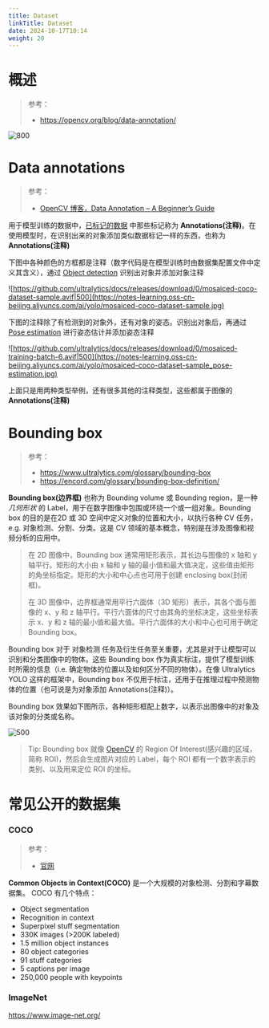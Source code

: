 ```yaml
---
title: Dataset
linkTitle: Dataset
date: 2024-10-17T10:14
weight: 20
---
```


# 概述

> 参考：
>
> - https://opencv.org/blog/data-annotation/

![800](https://opencv.org/wp-content/uploads/2024/02/Data-annotation-types-1536x864.png)

# Data annotations

> 参考：
>
> - [OpenCV 博客，Data Annotation – A Beginner’s Guide](https://opencv.org/blog/data-annotation/)

用于模型训练的数据中，[已标记的数据](/docs/12.AI/机器学习/Dataset.md) 中那些标记称为 **Annotations(注释)**。在使用模型时，在识别出来的对象添加类似数据标记一样的东西，也称为 **Annotations(注释)**

下图中各种颜色的方框都是注释（数字代码是在模型训练时由数据集配置文件中定义其含义），通过 [Object detection](/docs/12.AI/计算机视觉/Object%20detection.md) 识别出对象并添加对象注释

![https://github.com/ultralytics/docs/releases/download/0/mosaiced-coco-dataset-sample.avif|500](https://notes-learning.oss-cn-beijing.aliyuncs.com/ai/yolo/mosaiced-coco-dataset-sample.jpg)

下图的注释除了有检测到的对象外，还有对象的姿态。识别出对象后，再通过 [Pose estimation](/docs/12.AI/计算机视觉/Pose%20estimation.md) 进行姿态估计并添加姿态注释

![https://github.com/ultralytics/docs/releases/download/0/mosaiced-training-batch-6.avif|500](https://notes-learning.oss-cn-beijing.aliyuncs.com/ai/yolo/mosaiced-coco-dataset-sample_pose-estimation.jpg)

上面只是用两种类型举例，还有很多其他的注释类型，这些都属于图像的 **Annotations(注释)**

# Bounding box

> 参考：
>
> - https://www.ultralytics.com/glossary/bounding-box
> - https://encord.com/glossary/bounding-box-definition/

**Bounding box(边界框)** 也称为 Bounding volume 或 Bounding region，是一种 *几何形状* 的 Label，用于在数字图像中包围或环绕一个或一组对象。Bounding box 的目的是在2D 或 3D 空间中定义对象的位置和大小，以执行各种 CV 任务，e.g. 对象检测、分割、分类。这是 CV 领域的基本概念，特别是在涉及图像和视频分析的应用中。

> 在 2D 图像中，Bounding box 通常用矩形表示，其长边与图像的 x 轴和 y 轴平行。矩形的大小由 x 轴和 y 轴的最小值和最大值决定，这些值由矩形的角坐标指定。矩形的大小和中心点也可用于创建 enclosing box(封闭框)。
>
> 在 3D 图像中，边界框通常用平行六面体（3D 矩形）表示，其各个面与图像的 x、y 和 z 轴平行。平行六面体的尺寸由其角的坐标决定，这些坐标表示 x、y 和 z 轴的最小值和最大值。平行六面体的大小和中心也可用于确定 Bounding box。

Bounding box 对于 对象检测 任务及衍生任务至关重要，尤其是对于让模型可以识别和分类图像中的物体。这些 Bounding box 作为真实标注，提供了模型训练时所需的信息（i.e. 确定物体的位置以及如何区分不同的物体）。在像 Ultralytics YOLO 这样的框架中，Bounding box 不仅用于标注，还用于在推理过程中预测物体的位置（也可说是为对象添加 Annotations(注释)）。

Bounding box 效果如下图所示，各种矩形框配上数字，以表示出图像中的对象及该对象的分类或名称。

![500](https://notes-learning.oss-cn-beijing.aliyuncs.com/ai/yolo/mosaiced-coco-dataset-sample.jpg)

> Tip: Bounding box 就像 [OpenCV](/docs/12.AI/计算机视觉/OpenCV/OpenCV.md) 的 Region Of Interest(感兴趣的区域，简称 ROI)，然后会生成图片对应的 Label，每个 ROI 都有一个数字表示的类别、以及用来定位 ROI 的坐标。

# 常见公开的数据集

### COCO

> 参考：
>
> - [官网](https://cocodataset.org/)

**Common Objects in Context(COCO)**  是一个大规模的对象检测、分割和字幕数据集。 COCO 有几个特点：

- Object segmentation
- Recognition in context
- Superpixel stuff segmentation
- 330K images (>200K labeled)
- 1.5 million object instances
- 80 object categories
- 91 stuff categories
- 5 captions per image
- 250,000 people with keypoints

### ImageNet

https://www.image-net.org/

